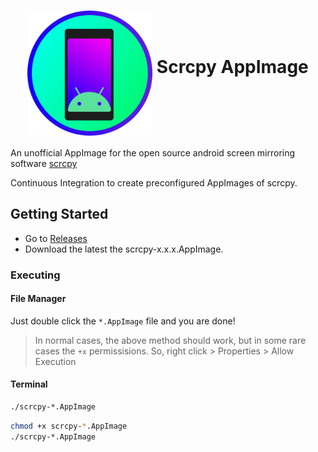 <h1 align="center">
	<img src="scrcpy.png" alt="scrcpy" height=200 width=200 align="middle">
	Scrcpy AppImage
</h1>

An unofficial AppImage for the open source android screen mirroring software
[scrcpy](https://github.com/Genymobile/scrcpy)

Continuous Integration to create preconfigured AppImages of scrcpy. 

## Getting Started
* Go to [Releases](https://github.com/srevinsaju/scrcpy-appimage/releases)
* Download the latest the scrcpy-x.x.x.AppImage. 

### Executing
#### File Manager
Just double click the `*.AppImage` file and you are done!

> In normal cases, the above method should work, but in some rare cases
the `+x` permissisions. So, right click > Properties > Allow Execution

#### Terminal 
```bash
./scrcpy-*.AppImage
```
```bash
chmod +x scrcpy-*.AppImage
./scrcpy-*.AppImage
```

